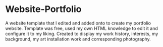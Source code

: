 # Website-Portfolio
A website template that I edited and added onto to create my portfolio website.
Template was free, used my own HTML knowledge to edit it and configure it to my liking. 
Created to display my work history, interests, my background, my art installation work and corresponding photography. 
